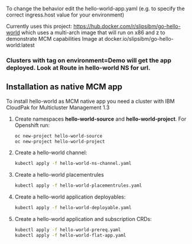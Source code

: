 To change the behavior edit the hello-world-app.yaml (e.g. to specify the correct ingress.host value for your environment)

Currently uses this project:
https://hub.docker.com/r/slipsibm/go-hello-world
which uses a multi-arch image that will run on x86 and z to demonstrate MCM capabilities
Image at docker.io/slipsibm/go-hello-world:latest

### Clusters with tag on environment=Demo will get the app deployed. Look at Route in hello-world NS for url.

## Installation as native MCM app

To install hello-world as MCM native app you need a cluster with IBM CloudPak for Multicluster Management 1.3

1. Create namespaces **hello-world-source** and **hello-world-project**. For Openshift run:

   ```bash
   oc new-project hello-world-source
   oc new-project hello-world-project
   ```

2. Create a hello-world channel:

   ```bash
   kubectl apply -f hello-world-ns-channel.yaml
   ```

3. Create a hello-world placementrules

   ```bash
   kubectl apply -f hello-world-placementrules.yaml
   ```

4. Create a hello-world application deployables:

   ```bash
   kubectl apply -f hello-world-deployable.yaml
   ```

5. Create a hello-world application and subscription CRDs:

   ```bash
   kubectl apply -f hello-world-prereq.yaml
   kubectl apply -f hello-world-flat-app.yaml
